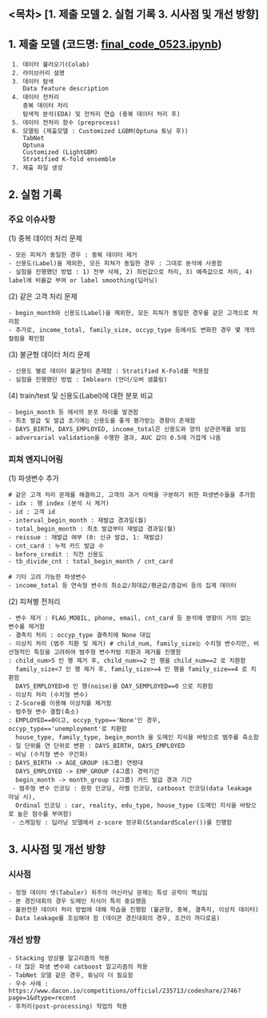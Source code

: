 ## <목차> [1. 제출 모델   2. 실험 기록   3. 시사점 및 개선 방향]

## 1. 제출 모델 (코드명: [final_code_0523.ipynb](https://github.com/bunchacha/dacon-competition-credit_score_prediction/blob/main/notebook/%EC%9D%B4%EB%AC%B8%ED%98%95/final_code_0523.ipynb))
```
 1. 데이터 불러오기(Colab)
 2. 라이브러리 설명
 3. 데이터 탐색
    Data feature description
 4. 데이터 전처리
    중복 데이터 처리
    탐색적 분석(EDA) 및 전처리 연습 (중복 데이터 처리 후)
 5. 데이터 전처리 함수 (preprocess)
 6. 모델링 (제출모델 : Customized LGBM(Optuna 튜닝 후))
    TabNet
    Optuna
    Customized (LightGBM)
    Stratified K-fold ensemble
 7. 제출 파일 생성
 ```
 
## 2. 실험 기록
### 주요 이슈사항
(1) 중복 데이터 처리 문제
```
- 모든 피쳐가 동일한 경우 : 중복 데이터 제거
- 신용도(Label)을 제외한, 모든 피쳐가 동일한 경우 : 그대로 분석에 사용함
- 실험을 진행했던 방법 : 1) 전부 삭제, 2) 최빈값으로 처리, 3) 예측값으로 처리, 4) label에 비율값 부여 or label smoothing(딥러닝)
```
(2) 같은 고객 처리 문제
```
- begin_month와 신용도(Label)을 제외한, 모든 피쳐가 동일한 경우를 같은 고객으로 처리함
- 추가로, income_total, family_size, occyp_type 등에서도 변화한 경우 몇 개의 컬럼을 확인함
```
(3) 불균형 데이터 처리 문제
```
- 신용도 별로 데이터 불균형이 존재함 : Stratified K-Fold를 적용함
- 실험을 진행했던 방법 : Imblearn (언더/오버 샘플링)
```
(4) train/test 및 신용도(Label)에 대한 분포 비교
```
- begin_month 등 에서의 분포 차이를 발견함
- 최초 발급 및 발급 초기에는 신용도를 좋게 평가받는 경향이 존재함
- DAYS_BIRTH, DAYS_EMPLOYED, income_total은 신용도와 양의 상관관계를 보임
- adversarial validation을 수행한 결과, AUC 값이 0.5에 가깝게 나옴
```
### 피쳐 엔지니어링
(1) 파생변수 추가
```
# 같은 고객 처리 문제를 해결하고, 고객의 과거 이력을 구분하기 위한 파생변수들을 추가함
- idx : 행 index (분석 시 제거)
- id : 고객 id
- interval_begin_month : 재발급 경과일(월)
- total_begin_month : 최초 발급부터 재발급 경과일(월)
- reissue : 재발급 여부 (0: 신규 발급, 1: 재발급)
- cnt_card : 누적 카드 발급 수
- before_credit : 직전 신용도
- tb_divide_cnt : total_begin_month / cnt_card

# 기타 고려 가능한 파생변수
- income_total 등 연속형 변수의 최소값/최대값/평균값/증감비 등의 집계 데이터
```

(2) 피쳐별 전처리
```
- 변수 제거 : FLAG_MOBIL, phone, email, cnt_card 등 분석에 영향이 거의 없는 변수를 제거함
- 결측치 처리 : occyp_type 결측치에 None 대입
- 이상치 처리 (범주 치환 및 제거) # child_num, family_size는 수치형 변수지만, 비선형적인 특징을 고려하여 범주형 변수처럼 치환과 제거를 진행함
: child_num>5 인 행 제거 후, child_num>=2 인 행을 child_num==2 로 치환함
  family_size<7 인 행 제거 후, family_size>=4 인 행을 family_size==4 로 치환함
  DAYS_EMPLOYED>0 인 행(noise)을 DAY_SEMPLOYED==0 으로 치환함
- 이상치 처리 (수치형 변수)
: Z-Score를 이용해 이상치를 제거함
- 범주형 변수 결합(축소)
: EMPLOYED==0이고, occyp_type=='None'인 경우, occyp_type=='unemployment'로 치환함
  house_type, family_type, begin_month 을 도메인 지식을 바탕으로 범주를 축소함
- 일 단위를 연 단위로 변환 : DAYS_BIRTH, DAYS_EMPLOYED
- 비닝 (수치형 변수 구간화)
: DAYS_BIRTH -> AGE_GROUP (6그룹) 연령대
  DAYS_EMPLOYED -> EMP_GROUP (4그룹) 경력기간
  begin_month -> month_group (2그룹) 카드 발급 경과 기간
 - 범주형 변수 인코딩 : 원핫 인코딩, 라벨 인코딩, catboost 인코딩(data leakage 아닐 시),
  Ordinal 인코딩 : car, reality, edu_type, house_type (도메인 지식을 바탕으로 높은 점수를 부여함)
 - 스케일링 : 딥러닝 모델에서 z-score 정규화(StandardScaler())를 진행함
```

## 3. 시사점 및 개선 방향
### 시사점
```
- 정형 데이터 셋(Tabuler) 위주의 머신러닝 문제는 특성 공학이 핵심임
- 본 경진대회의 경우 도메인 지식이 특히 중요했음
- 불완전한 데이터 처리 방법에 대해 학습을 진행함 (불균형, 중복, 결측치, 이상치 데이터)
- Data leakage를 조심해야 함 (데이콘 경진대회의 경우, 조건이 까다로움)
```
### 개선 방향
```
- Stacking 앙상블 알고리즘의 적용
- 더 많은 파생 변수와 catboost 알고리즘의 적용
- TabNet 모델 같은 경우, 튜닝이 더 필요함
- 우수 사례 : https://www.dacon.io/competitions/official/235713/codeshare/2746?page=1&dtype=recent
- 후처리(post-processing) 작업의 적용
```
